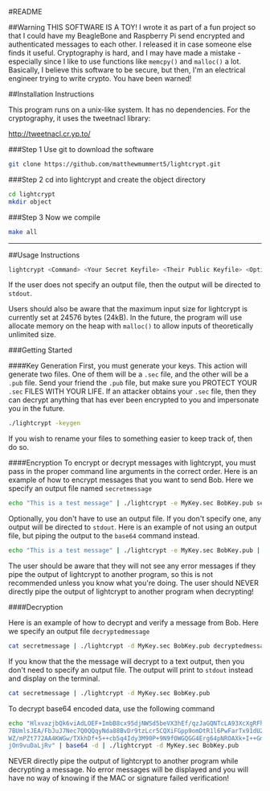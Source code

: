 #README

##Warning
THIS SOFTWARE IS A TOY! I wrote it as part of a fun project so that I could have my BeagleBone and Raspberry Pi send encrypted and authenticated messages to each other. I released it in case someone else finds it useful. Cryptography is hard, and I may have made a mistake - especially since I like to use functions like `memcpy()` and `malloc()` a lot. Basically, I believe this software to be secure, but then, I'm an electrical engineer trying to write crypto. You have been warned!


##Installation Instructions

This program runs on a unix-like system. It has no dependencies. For the cryptography, it uses the tweetnacl library:

http://tweetnacl.cr.yp.to/

###Step 1
Use git to download the software
```bash
git clone https://github.com/matthewmummert5/lightcrypt.git
```
###Step 2
cd into lightcrypt and create the object directory
```bash
cd lightcrypt
mkdir object
```

###Step 3
Now we compile
```bash
make all
```


--------------------------------------------------------------------------------------

##Usage Instructions
```bash
lightcrypt <Command> <Your Secret Keyfile> <Their Public Keyfile> <Optional Output File>
```

If the user does not specify an output file, then the output will be directed to `stdout`.

Users should also be aware that the maximum input size for lightcrypt is currently set at 24576 bytes (24kB). In the future, the program will use allocate memory on the heap with `malloc()` to allow inputs of theoretically unlimited size.

###Getting Started


####Key Generation
First, you must generate your keys. This action will generate two files. One of them will be a `.sec` file, and the other will be a `.pub` file. Send your friend the `.pub` file, but make sure you PROTECT YOUR `.sec` FILES WITH YOUR LIFE. If an attacker obtains your `.sec` file, then they can decrypt anything that has ever been encrypted to you and impersonate you in the future.
```bash
./lightcrypt -keygen
```

If you wish to rename your files to something easier to keep track of, then do so.

####Encryption
To encrypt or decrypt messages with lightcrypt, you must pass in the proper command line arguments in the correct order. Here is an example of how to encrypt messages that you want to send Bob. Here we specify an output file named `secretmessage`
```bash
echo "This is a test message" | ./lightcrypt -e MyKey.sec BobKey.pub secretmessage
```
Optionally, you don't have to use an output file. If you don't specify one, any output will be directed to `stdout`. Here is an example of not using an output file, but piping the output to the `base64` command instead.

```bash
echo "This is a test message" | ./lightcrypt -e MyKey.sec BobKey.pub | base64
```

The user should be aware that they will not see any error messages if they pipe the output of lightcrypt to another program, so this is not recommended unless you know what you're doing. The user should NEVER directly pipe the output of lightcrypt to another program when decrypting!

####Decryption

Here is an example of how to decrypt and verify a message from Bob. Here we specify an output file `decryptedmessage`
```bash
cat secretmessage | ./lightcrypt -d MyKey.sec BobKey.pub decryptedmessage
```
If you know that the the message will decrypt to a text output, then you don't need to specify an output file. The output will print to `stdout` instead and display on the terminal.

```bash
cat secretmessage | ./lightcrypt -d MyKey.sec BobKey.pub
```


To decrypt base64 encoded data, use the following command
```bash
echo "HlxvazjbQk6viAdLOEF+ImbB8cx95djNWSd5beVX3hEf/qzJaGQNTcLA93XcXgRFhgKX6rTOsnSu
7BUmlsJEA/FbJuJ7Nec7Q0QQqyNda88BvDr9tzLcr5CQXiFGpp9omDtR1l6PwFarTx91dU2WNLy4
WZ/mPZt772AA4KWGw/TXkhDf+5++cb5q4Idy3M90P+9N9fOWGQGG4Erg64pNROAXk+I++GmOeIaU
jOn9vuDaLjRv" | base64 -d | ./lightcrypt -d MyKey.sec BobKey.pub
```

NEVER directly pipe the output of lightcrypt to another program while decrypting a message. No error messages will be displayed and you will have no way of knowing if the MAC or signature failed verification!










